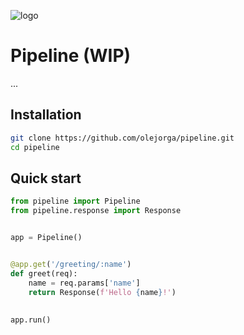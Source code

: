 ![logo](pipline/docs/logo.svg)

# Pipeline (WIP)

...


## Installation

```bash
git clone https://github.com/olejorga/pipeline.git
cd pipeline
```


## Quick start

```python
from pipeline import Pipeline
from pipeline.response import Response


app = Pipeline()


@app.get('/greeting/:name')
def greet(req):
    name = req.params['name']
    return Response(f'Hello {name}!')
  
  
app.run()
```
